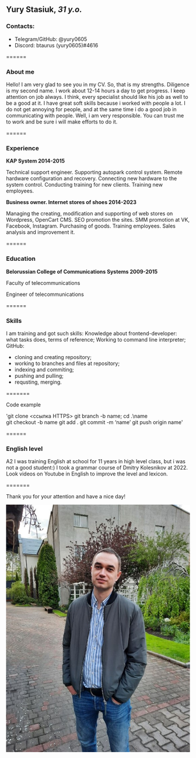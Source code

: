 ## **Yury Stasiuk**, *31 y.o.*
### Contacts:
* Telegram/GitHub: @yury0605
* Discord: btaurus (yury0605)#4616

======

### About me
Hello! I am very glad to see you in my CV. 
So, that is my strengths. Diligence is my second name. I work about 12-14 hours a day to get progress. I keep attention on job always. I think, every specialist should like his job as well to be a good at it.
I have great soft skills because i worked with people a lot. I do not get annoying for people, and at the same time i do a good job in communicating with people.
Well, i am very responsible. You can trust me to work and be sure i will make efforts to do it.

======

### Experience
**KAP System 2014-2015**

Technical support engineer. Supporting autopark control system. Remote hardware configuration and recovery. Connecting new hardware to the system control. Conducting training for new clients. Training new employees.


**Business owner. Internet stores of shoes 2014-2023**

Managing the creating, modification and supporting of web stores on Wordpress, OpenCart CMS. SEO promotion the sites. SMM promotion at VK, Facebook, Instagram. Purchasing of goods. Training employees. Sales analysis and improvement it.

======

### Education
**Belorussian College of Communications Systems 2009-2015**

Faculty of telecommunications

Engineer of telecommunications

======

### Skills
I am training and got such skills:
Knowledge about frontend-developer: what tasks does, terms of reference; 
Working to command line interpreter;
GitHub: 
* cloning and creating repository; 
* working to branches and files at repository;
* indexing and commiting;
* pushing and pulling;
* requsting, merging.

=======

Code example

'git clone <ссылка HTTPS>
git branch -b name;
cd .\name\
git checkout -b name
git add .
git commit -m ‘name’
git push origin name'

======

### English level

A2
I was training English at school for 11 years in high level class, but i was not a good student:)
I took a grammar course of Dmitry Kolesnikov at 2022.
Look videos on Youtube in English to improve the level and lexicon.

=======

Thank you for your attention and have a nice day!

![My-photo](12333.jpg)